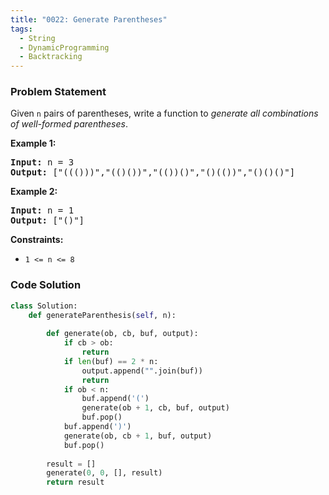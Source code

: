 ```yaml
---
title: "0022: Generate Parentheses"
tags:
  - String
  - DynamicProgramming
  - Backtracking
---
```

### Problem Statement

<p>Given <code>n</code> pairs of parentheses, write a function to <em>generate all combinations of well-formed parentheses</em>.</p>


<p><strong class="example">Example 1:</strong></p>
<pre><strong>Input:</strong> n = 3
<strong>Output:</strong> ["((()))","(()())","(())()","()(())","()()()"]
</pre><p><strong class="example">Example 2:</strong></p>
<pre><strong>Input:</strong> n = 1
<strong>Output:</strong> ["()"]
</pre>

<p><strong>Constraints:</strong></p>

<ul>
	<li><code>1 &lt;= n &lt;= 8</code></li>
</ul>


### Code Solution

```python
class Solution:
    def generateParenthesis(self, n):
	    
        def generate(ob, cb, buf, output):
            if cb > ob:
                return
            if len(buf) == 2 * n:
                output.append("".join(buf))
                return
            if ob < n:
                buf.append('(')
                generate(ob + 1, cb, buf, output)
                buf.pop()
            buf.append(')')
            generate(ob, cb + 1, buf, output)
            buf.pop()
        
        result = []
        generate(0, 0, [], result)
        return result
```
